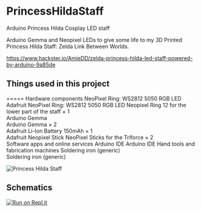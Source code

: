 # PrincessHildaStaff
Arduino Princess Hilda Cosplay LED staff

Arduino Gemma and Neopixel LEDs to give some life to my 3D Printed Princess Hilda Staff: Zelda Link Between Worlds.


https://www.hackster.io/AmieDD/zelda-princess-hilda-led-staff-powered-by-arduino-9a85de
## Things used in this project
=====
Hardware components
NeoPixel Ring: WS2812 5050 RGB LED	
Adafruit NeoPixel Ring: WS2812 5050 RGB LED
Neopixel Ring 12 for the lower part of the staff
×	1	
Arduino Gemma	
Arduino Gemma
×	2	
Adafruit Li-Ion Battery 150mAh
×	1	
Adafruit Neopixel Stick
NeoPixel Sticks for the Triforce
×	2	
Software apps and online services
Arduino IDE	
Arduino IDE
Hand tools and fabrication machines
Soldering iron (generic)	
Soldering iron (generic)

![Princess Hilda Staff](http://amiedd.com/blogimageuploads/princess-hilda-costume.jpg)

## Schematics

[![Run on Repl.it](https://repl.it/badge/github/AmieDD/PrincessHildaStaff)](https://repl.it/github/AmieDD/PrincessHildaStaff)
